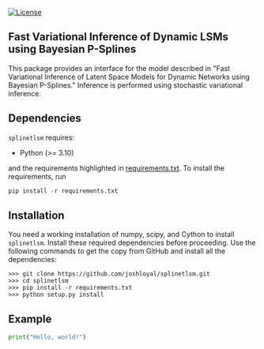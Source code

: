 [![License](https://img.shields.io/badge/License-MIT-blue.svg)](https://github.com/joshloyal/multidynet/blob/master/LICENSE)

## Fast Variational Inference of Dynamic LSMs using Bayesian P-Splines

This package provides an interface for the model described in
"Fast Variational Inference of Latent Space Models for Dynamic Networks using Bayesian P-Splines." Inference is performed using
stochastic variational inference. 

Dependencies
------------
``splinetlsm`` requires:

- Python (>= 3.10)

and the requirements highlighted in [requirements.txt](requirements.txt). To install the requirements, run

```python
pip install -r requirements.txt
```

Installation
------------
You need a working installation of numpy, scipy, and Cython to install ``splinetlsm``. Install these required dependencies before proceeding.  Use the following commands to get the copy from GitHub and install all the dependencies:

```
>>> git clone https://github.com/joshloyal/splinetlsm.git
>>> cd splinetlsm
>>> pip install -r requirements.txt
>>> python setup.py install
```

Example
-------
```python
print("Hello, world!")
```

